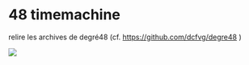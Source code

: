 48 timemachine
==========

relire les archives de degré48 (cf. https://github.com/dcfvg/degre48 ) 

![](http://banc.g-u-i.net/thumbs/1e7b30c27fdad009915613e17f7e6dc6.900.0.0.0.0.100.png?1405769873)
